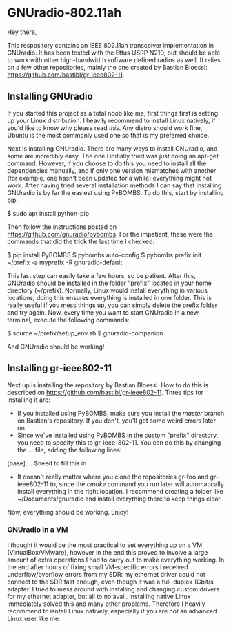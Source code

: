 # GNUradio-802.11ah

Hey there,

This respository contains an IEEE 802.11ah transceiver implementation in GNUradio. It has been tested with the Ettus USRP N210, but should be able to work with other high-bandwidth software defined radios as well. It relies on a few other repositories, mainly the one created by Bastian Bloessl: https://github.com/bastibl/gr-ieee802-11. 

## Installing GNUradio

If you started this project as a total noob like me, first things first is setting up your Linux distribution. I heavily recommend to install Linux natively, if you'd like to know why please read _this_. Any distro should work fine, Ubuntu is the most commonly used one so that is my preferred choice.  

Next is installing GNUradio. There are many ways to install GNUradio, and some are incredibly easy. The one I initially tried was just doing an apt-get command. However, if you choose to do this you need to install all the dependencies manually, and if only one version mismatches with another (for example, one hasn't been updated for a while) everything might not work. After having tried several installation methods I can say that installing GNUradio is by far the easiest using PyBOMBS. To do this, start by installing pip:

  $ sudo apt install python-pip

Then follow the instructions posted on https://github.com/gnuradio/pybombs. For the impatient, these were the commands that did the trick the last time I checked:

$ pip install PyBOMBS
$ pybombs auto-config
$ pybombs prefix init ~/prefix -a myprefix -R gnuradio-default

This last step can easily take a few hours, so be patient. After this, GNUradio should be installed in the folder "prefix" located in your home directory (~/prefix). Normally, Linux would install everything in various locations; doing this ensures everything is installed in one folder. This is really useful if you mess things up, you can simply delete the prefix folder and try again. Now, every time you want to start GNUradio in a new terminal, execute the following commands:

 $ source ~/prefix/setup_env.sh
 $ gnuradio-companion

And GNUradio should be working!

## Installing gr-ieee802-11

Next up is installing the repository by Bastian Bloessl. How to do this is described on https://github.com/bastibl/gr-ieee802-11. Three tips for installing it are:

- If you installed using PyBOMBS, make sure you install the _master_ branch on Bastian's repository. If you don't, you'll get some weird errors later on.
- Since we've installed using PyBOMBS in the custom "prefix" directory, you need to specify this to gr-ieee-802-11. You can do this by changing the ... file, adding the following lines:

[base]....
$need to fill this in

- It doesn't really matter where you clone the repositories gr-foo and gr-ieee802-11 to, since the _cmake_ command you run later will automatically install everything in the right location. I recommend creating a folder like ~/Documents/gnuradio and install everything there to keep things clear.

Now, everything should be working. Enjoy!

### GNUradio in a VM
I thought it would be the most practical to set everything up on a VM (VirtualBox/VMware), however in the end this proved to involve a large amount of extra operations I had to carry out to make everything working. In the end after hours of fixing small VM-specific errors I received underflow/overflow errors from my SDR: my ethernet driver could not connect to the SDR fast enough, even though it was a full-duplex 1Gbit/s adapter. I tried to mess around with installing and changing custom drivers for my ethernet adapter, but all to no avail. Installing native Linux immediately solved this and many other problems. Therefore I heavily recommend to isntall Linux natively, especially if you are not an advanced Linux user like me. 
